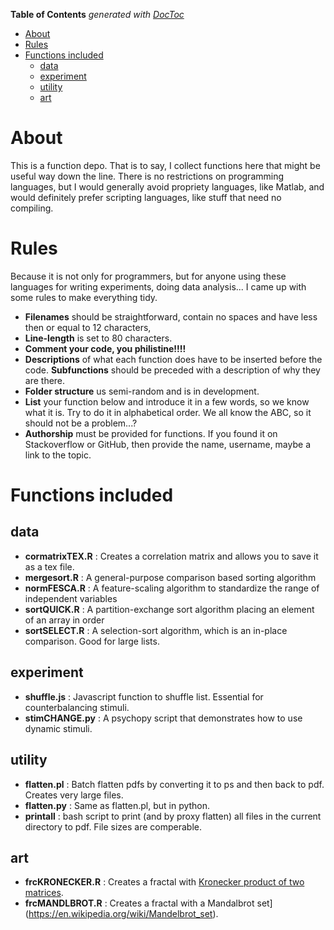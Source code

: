 <!-- START doctoc generated TOC please keep comment here to allow auto update -->
<!-- DON'T EDIT THIS SECTION, INSTEAD RE-RUN doctoc TO UPDATE -->
**Table of Contents**  *generated with [DocToc](https://github.com/thlorenz/doctoc)*

- [About](#about)
- [Rules](#rules)
- [Functions included](#functions-included)
  - [data](#data)
  - [experiment](#experiment)
  - [utility](#utility)
  - [art](#art)

<!-- END doctoc generated TOC please keep comment here to allow auto update -->

# About

This is a function depo. That is to say, I collect functions here that might
be useful way down the line. There is no restrictions on programming languages,
but I would generally avoid propriety languages, like Matlab, and would
definitely prefer scripting languages, like stuff that need no compiling.

# Rules

Because it is not only for programmers, but for anyone using these languages
for writing experiments, doing data analysis... I came up with some rules to
make everything tidy.

* **Filenames** should be straightforward, contain no spaces and have less then or
equal to 12 characters,
* **Line-length** is set to 80 characters.
* **Comment your code, you philistine!!!!**
* **Descriptions** of what each function does have to be inserted before the code. **Subfunctions** should be preceded with a description of why they are there.
* **Folder structure** us semi-random and is in development.
* **List** your function below and introduce it in a few words, so we know what it is. Try to do it in alphabetical order. We all know the ABC, so it should not be a problem...?
* **Authorship** must be provided for functions. If you found it on Stackoverflow or GitHub, then provide the name, username, maybe a link to the topic.


# Functions included

## data

* **cormatrixTEX.R** : Creates a correlation matrix and allows you to save it as a tex file.
* **mergesort.R** : A general-purpose comparison based sorting algorithm
* **normFESCA.R** : A feature-scaling algorithm to standardize the range of independent variables
* **sortQUICK.R** : A partition-exchange sort algorithm placing an element of an array in order
* **sortSELECT.R** : A selection-sort algorithm, which is an in-place comparison. Good for large lists.

## experiment

* **shuffle.js** : Javascript function to shuffle list. Essential for counterbalancing stimuli.
* **stimCHANGE.py** : A psychopy script that demonstrates how to use dynamic stimuli.

## utility

* **flatten.pl** : Batch flatten pdfs by converting it to ps and then back to pdf. Creates very large files.
* **flatten.py** : Same as flatten.pl, but in python.
* **printall** : bash script to print (and by proxy flatten) all files in the current directory to pdf. File sizes are comperable.

## art

* **frcKRONECKER.R** : Creates a fractal with [Kronecker product of two matrices](https://en.wikipedia.org/wiki/Kronecker_product).
* **frcMANDLBROT.R** : Creates a fractal with a Mandalbrot set](https://en.wikipedia.org/wiki/Mandelbrot_set).

